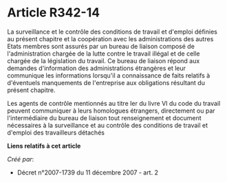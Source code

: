 # Article R342-14

La surveillance et le contrôle des conditions de travail et d'emploi définies au présent chapitre et la coopération avec les
administrations des autres Etats membres sont assurés par un bureau de liaison composé de l'administration chargée de la
lutte contre le travail illégal et de celle chargée de la législation du travail. Ce bureau de liaison répond aux demandes
d'information des administrations étrangères et leur communique les informations lorsqu'il a connaissance de faits relatifs à
d'éventuels manquements de l'entreprise aux obligations résultant du présent chapitre. 

Les agents de contrôle mentionnés au titre Ier du livre VI du code du travail peuvent communiquer à leurs homologues
étrangers, directement ou par l'intermédiaire du bureau de liaison tout renseignement et document nécessaires à la
surveillance et au contrôle des conditions de travail et d'emploi des travailleurs détachés

**Liens relatifs à cet article**

_Créé par_:

  - Décret n°2007-1739 du 11 décembre 2007 - art. 2
